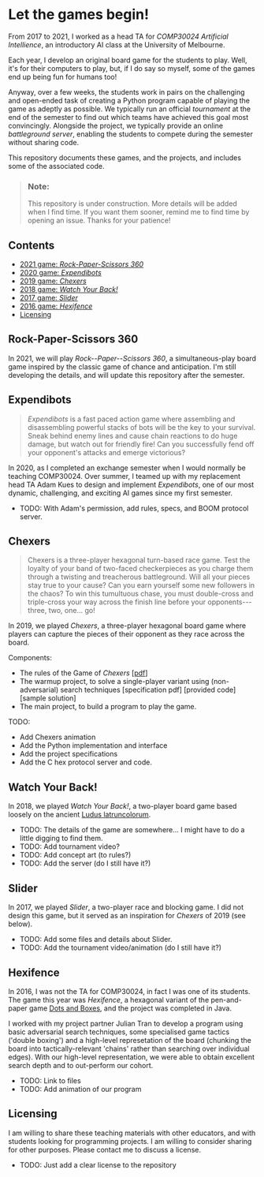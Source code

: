 # Let the games begin!

From 2017 to 2021, I worked as a head TA for *COMP30024 Artificial
Intellience*, an introductory AI class at the University of Melbourne.

Each year, I develop an original board game for the students to play. Well,
it's for their computers to play, but, if I do say so myself, some of the
games end up being fun for humans too!

Anyway, over a few weeks, the students work in pairs on the challenging and
open-ended task of creating a Python program capable of playing the game as
adeptly as possible.
We typically run an official *tournament* at the end of the semester to find
out which teams have achieved this goal most convincingly.
Alongside the project, we typically provide an online *battleground server*,
enabling the students to compete during the semester without sharing code.

This repository documents these games, and the projects, and includes some
of the associated code.

> ### Note:
> 
> This repository is under construction. More details will be added when I
> find time. If you want them sooner, remind me to find time by opening an
> issue. Thanks for your patience!

## Contents

* [2021 game: *Rock-Paper-Scissors 360*](#rock-paper-scissors-360)
* [2020 game: *Expendibots*](#expendibots)
* [2019 game: *Chexers*](#chexers)
* [2018 game: *Watch Your Back!*](#watch-your-back)
* [2017 game: *Slider*](#slider)
* [2016 game: *Hexifence*](#hexifence)
* [Licensing](#licensing)

## Rock-Paper-Scissors 360

In 2021, we will play *Rock--Paper--Scissors 360*, a simultaneous-play board
game inspired by the classic game of chance and anticipation. I'm still
developing the details, and will update this repository after the semester.



## Expendibots

> *Expendibots* is a fast paced action game where assembling and
> disassembling powerful stacks of bots will be the key to your survival.
> Sneak behind enemy lines and cause chain reactions to do huge damage,
> but watch out for friendly fire!
> Can you successfully fend off your opponent's attacks and emerge
> victorious?

In 2020, as I completed an exchange semester when I would normally be
teaching COMP30024. Over summer, I teamed up with my replacement head TA
Adam Kues to design and implement *Expendibots*, one of our most dynamic,
challenging, and exciting AI games since my first semester.

* TODO: With Adam's permission, add rules, specs, and BOOM protocol server.


## Chexers

> Chexers is a three-player hexagonal turn-based race game.
> Test the loyalty of your band of two-faced checkerpieces as you charge
> them through a twisting and treacherous battleground.
> Will all your pieces stay true to your cause?
> Can you earn yourself some new followers in the chaos?
> To win this tumultuous chase, you must double-cross and triple-cross your
> way across the finish line before your opponents---three, two, one... go!

In 2019, we played *Chexers*, a three-player hexagonal board game where
players can capture the pieces of their opponent as they race across the
board.

Components:

* The rules of the Game of *Chexers*
  \[[pdf](2019-chexers/rules.pdf)\]
* The warmup project, to solve a single-player variant using (non-adversarial)
  search techniques
  \[specification pdf\]
  \[provided code\]
  \[sample solution\]
* The main project, to build a program to play the game.

TODO:

* Add Chexers animation
* Add the Python implementation and interface
* Add the project specifications
* Add the C hex protocol server and code.

## Watch Your Back!

In 2018, we played *Watch Your Back!*, a two-player board game based loosely
on the ancient
[Ludus latruncolorum](https://en.wikipedia.org/wiki/Ludus_latrunculorum).

* TODO:
  The details of the game are somewhere... I might have to do a little digging
  to find them.
* TODO: Add tournament video?
* TODO: Add concept art (to rules?)
* TODO: Add the server (do I still have it?)

## Slider

In 2017, we played *Slider*, a two-player race and blocking game. I did not
design this game, but it served as an inspiration for *Chexers* of 2019 (see
below).

* TODO: Add some files and details about Slider.
* TODO: Add the tournament video/animation (do I still have it?)

## Hexifence

In 2016, I was not the TA for COMP30024, in fact I was one of its students.
The game this year was *Hexifence*, a hexagonal variant of the pen-and-paper
game [Dots and Boxes](https://en.wikipedia.org/wiki/Dots_and_Boxes), and the
project was completed in Java.

I worked with my project partner Julian Tran to develop a program using basic
adversarial search techniques, some specialised game tactics ('double boxing')
and a high-level represetation of the board (chunking the board into
tactically-relevant 'chains' rather than searching over individual edges).
With our high-level representation, we were able to obtain excellent search
depth and to out-perform our cohort.

* TODO: Link to files
* TODO: Add animation of our program

## Licensing

I am willing to share these teaching materials with other educators, and
with students looking for programming projects. I am willing to consider
sharing for other purposes. Please contact me to discuss a license.

* TODO: Just add a clear license to the repository
